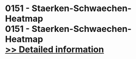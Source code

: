 # 0151 - Staerken-Schwaechen-Heatmap<br />0151 - Staerken-Schwaechen-Heatmap<br />[>> Detailed information](https://secure.shareit.com/shareit/product.html?productid=300999980&affiliateid=200057808)